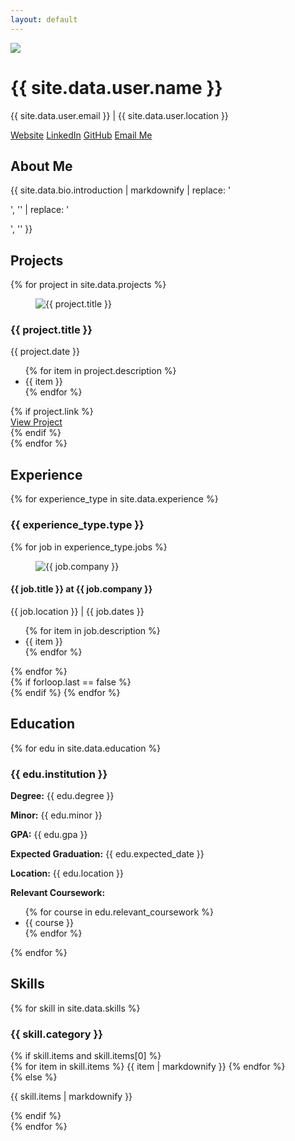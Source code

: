 ```yaml
---
layout: default
---
```


<div class="hero min-h-screen bg-base-100">
    <div class="hero-content flex-col lg:flex-row-reverse">
        <img src="{{ site.data.user.picture | relative_url }}" class="max-w-xs sm:max-w-sm rounded-lg shadow-2xl" />
        <div>
            <h1 class="text-4xl sm:text-5xl font-bold">{{ site.data.user.name }}</h1>
            <p class="py-6">
                {{ site.data.user.email }} | {{ site.data.user.location }}
            </p>
            <a href="{{ site.data.user.website }}" class="btn btn-primary">Website</a>
            <a href="https://{{ site.data.user.linkedin }}" class="btn btn-secondary">LinkedIn</a>
            <a href="{{ site.data.user.github }}" class="btn btn-accent">GitHub</a>
            <a href="mailto:{{ site.data.user.email }}" class="btn btn-ghost">Email Me</a>
        </div>
    </div>
</div>
<div class="container mx-auto p-8">
    <section id="about" class="py-12">
        <h2 class="text-4xl font-bold text-center mb-8 bg-gradient-to-r from-primary to-accent text-transparent bg-clip-text">About Me</h2>
        <div class="card bg-base-100 shadow-xl">
            <div class="card-body">
                <p class="text-lg">{{ site.data.bio.introduction | markdownify | replace: '<p>', '' | replace: '</p>', '' }}</p>
            </div>
        </div>
    </section>
    <section id="projects" class="py-12">
        <h2 class="text-4xl font-bold text-center mb-8 bg-gradient-to-r from-primary to-accent text-transparent bg-clip-text">Projects</h2>
        <div class="space-y-8">
            {% for project in site.data.projects %}
            <div class="card flex-col lg:flex-row bg-base-100 shadow-xl overflow-hidden lg:items-start">
                <figure class="w-full lg:w-1/3 h-48 lg:h-64"><img src="{{ project.image | relative_url }}" alt="{{ project.title }}" class="object-cover h-full w-full"></figure>
                <div class="card-body w-full lg:w-2/3">
                    <h3 class="card-title">{{ project.title }}</h3>
                    <p class="text-sm">{{ project.date }}</p>
                    <ul class="list-disc pl-5">
                        {% for item in project.description %}
                        <li>{{ item }}</li>
                        {% endfor %}
                    </ul>
                    {% if project.link %}
                    <div class="card-actions justify-end">
                        <a href="{{ project.link }}" class="btn btn-primary">View Project</a>
                    </div>
                    {% endif %}
                </div>
            </div>
            {% endfor %}
        </div>
    </section>
    <section id="experience" class="py-12">
        <h2 class="text-4xl font-bold text-center mb-8 bg-gradient-to-r from-primary to-accent text-transparent bg-clip-text">Experience</h2>
        {% for experience_type in site.data.experience %}
        <h3 class="text-3xl font-bold mb-6 text-center">{{ experience_type.type }}</h3>
        <div class="space-y-8">
            {% for job in experience_type.jobs %}
            <div class="card flex-col lg:flex-row bg-base-100 shadow-xl overflow-hidden lg:items-start">
                <figure class="w-full lg:w-1/4 h-48 lg:h-64 flex items-center justify-center p-4 bg-gray-100">
                    <img src="{{ job.image | relative_url }}" alt="{{ job.company }}" class="object-contain max-h-full">
                </figure>
                <div class="card-body w-full lg:w-3/4">
                    <h4 class="card-title">{{ job.title }} at {{ job.company }}</h4>
                    <p class="text-sm text-gray-500">{{ job.location }} | {{ job.dates }}</p>
                    <ul class="list-disc pl-5">
                        {% for item in job.description %}
                        <li>{{ item }}</li>
                        {% endfor %}
                    </ul>
                </div>
            </div>
            {% endfor %}
        </div>
        {% if forloop.last == false %}<div class="divider my-12"></div>{% endif %}
        {% endfor %}
    </section>
    <section id="education" class="py-12">
         <h2 class="text-4xl font-bold text-center mb-8 bg-gradient-to-r from-primary to-accent text-transparent bg-clip-text">Education</h2>
         {% for edu in site.data.education %}
         <div class="card bg-base-100 shadow-xl">
             <div class="card-body">
                 <h3 class="card-title">{{ edu.institution }}</h3>
                 <p><strong>Degree:</strong> {{ edu.degree }}</p>
                 <p><strong>Minor:</strong> {{ edu.minor }}</p>
                 <p><strong>GPA:</strong> {{ edu.gpa }}</p>
                 <p><strong>Expected Graduation:</strong> {{ edu.expected_date }}</p>
                 <p><strong>Location:</strong> {{ edu.location }}</p>
                 <p class="mt-2"><strong>Relevant Coursework:</strong></p>
                 <ul class="list-disc pl-5">
                   {% for course in edu.relevant_coursework %}
                     <li>{{ course }}</li>
                   {% endfor %}
                 </ul>
             </div>
         </div>
         {% endfor %}
     </section>
     <section id="skills" class="py-12">
         <h2 class="text-4xl font-bold text-center mb-8 bg-gradient-to-r from-primary to-accent text-transparent bg-clip-text">Skills</h2>
         <div class="grid grid-cols-1 lg:grid-cols-2 gap-8">
           {% for skill in site.data.skills %}
             <div class="card bg-{{ skill.color | default: 'base-100' }} text-primary-content shadow-xl">
                 <div class="card-body">
                     <h3 class="card-title">{{ skill.category }}</h3>
                     {% if skill.items and skill.items[0] %}
                       <div class="flex flex-wrap gap-2">
                         {% for item in skill.items %}
                           {{ item | markdownify }}
                         {% endfor %}
                       </div>
                     {% else %}
                       <p>{{ skill.items | markdownify }}</p>
                     {% endif %}
                 </div>
             </div>
           {% endfor %}
         </div>
     </section>
</div>
